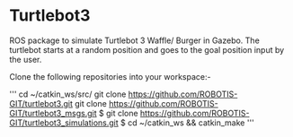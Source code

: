 # Turtlebot3
ROS package to simulate Turtlebot 3 Waffle/ Burger in Gazebo. The turtlebot starts at a random position and goes to the goal position input by the user.

Clone the following repositories into your workspace:-

'''
cd ~/catkin_ws/src/
git clone https://github.com/ROBOTIS-GIT/turtlebot3.git
git clone https://github.com/ROBOTIS-GIT/turtlebot3_msgs.git
$ git clone https://github.com/ROBOTIS-GIT/turtlebot3_simulations.git
$ cd ~/catkin_ws && catkin_make
'''






